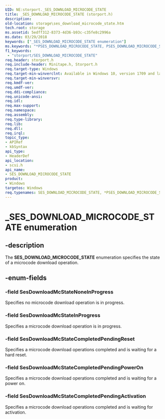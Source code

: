 ```yaml
---
UID: NE:storport._SES_DOWNLOAD_MICROCODE_STATE
title: _SES_DOWNLOAD_MICROCODE_STATE (storport.h)
description:
old-location: storage\ses_download_microcode_state.htm
tech.root: storage
ms.assetid: 5edff312-8373-4d36-b93c-c35fe8c2996a
ms.date: 03/29/2018
keywords: ["_SES_DOWNLOAD_MICROCODE_STATE enumeration"]
ms.keywords: "*PSES_DOWNLOAD_MICROCODE_STATE, PSES_DOWNLOAD_MICROCODE_STATE, PSES_DOWNLOAD_MICROCODE_STATE enumeration pointer [Storage Devices], SES_DOWNLOAD_MICROCODE_STATE, SES_DOWNLOAD_MICROCODE_STATE enumeration [Storage Devices], SesDownloadMcStateCompletedPendingActivation, SesDownloadMcStateCompletedPendingPowerOn, SesDownloadMcStateCompletedPendingReset, SesDownloadMcStateInProgress, SesDownloadMcStateNoneInProgress, _SES_DOWNLOAD_MICROCODE_STATE, scsi/PSES_DOWNLOAD_MICROCODE_STATE, scsi/SES_DOWNLOAD_MICROCODE_STATE, scsi/SesDownloadMcStateCompletedPendingActivation, scsi/SesDownloadMcStateCompletedPendingPowerOn, scsi/SesDownloadMcStateCompletedPendingReset, scsi/SesDownloadMcStateInProgress, scsi/SesDownloadMcStateNoneInProgress, storage.ses_download_microcode_state"
f1_keywords:
 - "storport/SES_DOWNLOAD_MICROCODE_STATE"
req.header: storport.h
req.include-header: Minitape.h, Storport.h
req.target-type: Windows
req.target-min-winverclnt: Available in Windows 10, version 1709 and later versions of Windows.
req.target-min-winversvr: 
req.kmdf-ver: 
req.umdf-ver: 
req.ddi-compliance: 
req.unicode-ansi: 
req.idl: 
req.max-support: 
req.namespace: 
req.assembly: 
req.type-library: 
req.lib: 
req.dll: 
req.irql: 
topic_type:
- APIRef
- kbSyntax
api_type:
- HeaderDef
api_location:
- scsi.h
api_name:
- SES_DOWNLOAD_MICROCODE_STATE
product:
- Windows
targetos: Windows
req.typenames: SES_DOWNLOAD_MICROCODE_STATE, *PSES_DOWNLOAD_MICROCODE_STATE
---
```


# _SES_DOWNLOAD_MICROCODE_STATE enumeration


## -description


The **SES_DOWNLOAD_MICROCODE_STATE** enumeration specifies the state of a microcode download operation.


## -enum-fields




### -field SesDownloadMcStateNoneInProgress

Specifies no microcode download operation is in progress.


### -field SesDownloadMcStateInProgress

Specifies a microcode download operation is in progress.


### -field SesDownloadMcStateCompletedPendingReset

Specifies a microcode download operations completed and is waiting for a hard reset.


### -field SesDownloadMcStateCompletedPendingPowerOn

Specifies a microcode download operations completed and is waiting for a power on.


### -field SesDownloadMcStateCompletedPendingActivation

Specifies a microcode download operations completed and is waiting for activation.

